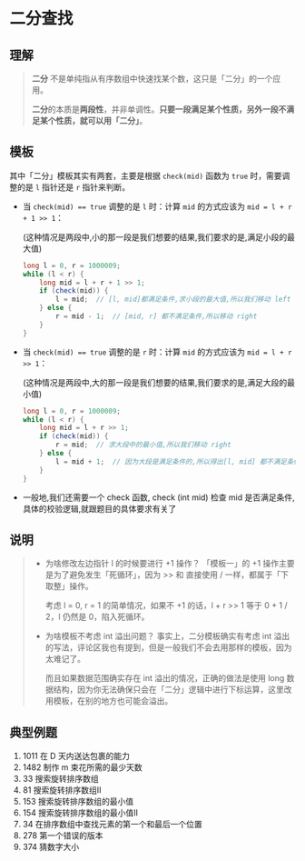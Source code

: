 # 二分查找

## 理解

> **二分** 不是单纯指从有序数组中快速找某个数，这只是「二分」的一个应用。
>
> **二分**的本质是**两段性**，并非单调性。**只要一段满足某个性质，另外一段不满足某个性质，就可以用「二分」**。

## 模板

其中「二分」模板其实有两套，主要是根据 `check(mid)` 函数为 `true` 时，需要调整的是 `l` 指针还是 `r` 指针来判断。

+ 当 `check(mid) == true` 调整的是 `l` 时：计算 `mid` 的方式应该为 `mid = l + r + 1 >> 1`：

    (这种情况是两段中,小的那一段是我们想要的结果,我们要求的是,满足小段的最大值)

    ~~~java
    long l = 0, r = 1000009;
    while (l < r) {
        long mid = l + r + 1 >> 1;
        if (check(mid)) {
            l = mid;  // [l, mid]都满足条件,求小段的最大值,所以我们移动 left
        } else {
            r = mid - 1;  // [mid, r] 都不满足条件,所以移动 right
        }
    }
    ~~~

    

+ 当 `check(mid) == true` 调整的是 `r` 时：计算 `mid` 的方式应该为 `mid = l + r >> 1`：

    (这种情况是两段中,大的那一段是我们想要的结果,我们要求的是,满足大段的最小值)

    ~~~java
    long l = 0, r = 1000009;
    while (l < r) {
        long mid = l + r >> 1;
        if (check(mid)) {
            r = mid;  // 求大段中的最小值,所以我们移动 right
        } else {
            l = mid + 1;  // 因为大段是满足条件的,所以得出[l, mid] 都不满足条件
        }
    }
    ~~~

+ 一般地,我们还需要一个 check 函数, check (int mid) 检查 mid 是否满足条件,具体的校验逻辑,就跟题目的具体要求有关了

## 说明

> + 为啥修改左边指针 l 的时候要进行 +1 操作？
>     「模板一」的 +1 操作主要是为了避免发生「死循环」，因为 >> 和 直接使用 / 一样，都属于「下取整」操作。
>
>     考虑 l = 0, r = 1 的简单情况，如果不 +1 的话，l + r >> 1 等于 0 + 1 / 2，l 仍然是 0，陷入死循环。
>
> + 为啥模板不考虑 int 溢出问题？
>     事实上，二分模板确实有考虑 int 溢出的写法，评论区我也有提到，但是一般我们不会去用那样的模板，因为太难记了。
>
>     而且如果数据范围确实存在 int 溢出的情况，正确的做法是使用 long 数据结构，因为你无法确保只会在「二分」逻辑中进行下标运算，这里改用模板，在别的地方也可能会溢出。

## 典型例题

1. 1011 在 D 天内送达包裹的能力
2. 1482 制作 m 束花所需的最少天数
3. 33 搜索旋转排序数组
4. 81 搜索旋转排序数组II
5. 153 搜索旋转排序数组的最小值
6. 154 搜索旋转排序数组的最小值II
7. 34 在排序数组中查找元素的第一个和最后一个位置
8. 278 第一个错误的版本
9. 374 猜数字大小


